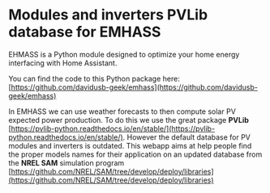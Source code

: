 # Modules and inverters PVLib database for EMHASS

EHMASS is a Python module designed to optimize your home energy interfacing with Home Assistant.

You can find the code to this Python package here: [https://github.com/davidusb-geek/emhass](https://github.com/davidusb-geek/emhass)

In EMHASS we can use weather forecasts to then compute solar PV expected power production. To do this we use the great package **PVLib** [https://pvlib-python.readthedocs.io/en/stable/](https://pvlib-python.readthedocs.io/en/stable/). However the default database for PV modules and inverters is outdated. This webapp aims at help people find the proper models names for their application on an updated database from the **NREL SAM** simulation program [https://github.com/NREL/SAM/tree/develop/deploy/libraries](https://github.com/NREL/SAM/tree/develop/deploy/libraries)